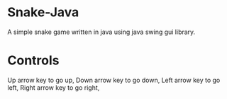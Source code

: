 # Snake-Java


A simple snake game written in java using java swing gui library. 
# Controls 

Up arrow key to go up,
Down arrow key to go down,
Left arrow key to go left,
Right arrow key to go right,
